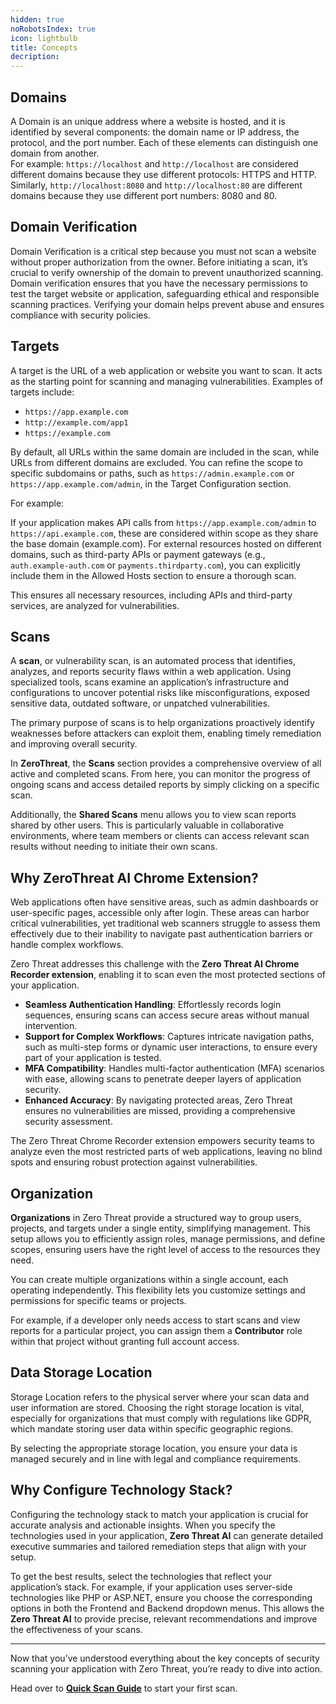 ```yaml
---
hidden: true
noRobotsIndex: true
icon: lightbulb
title: Concepts
decription:
---
```


## Domains

A Domain is an unique address where a website is hosted, and it is identified by several components: the domain name or IP address, the protocol, and the port number. Each of these elements can distinguish one domain from another. \
For example: `https://localhost` and `http://localhost` are considered different domains because they use different protocols: HTTPS and HTTP. Similarly, `http://localhost:8080` and `http://localhost:80` are different domains because they use different port numbers: 8080 and 80.

## Domain Verification

Domain Verification is a critical step because you must not scan a website without proper authorization from the owner. Before initiating a scan, it’s crucial to verify ownership of the domain to prevent unauthorized scanning. Domain verification ensures that you have the necessary permissions to test the target website or application, safeguarding ethical and responsible scanning practices. Verifying your domain helps prevent abuse and ensures compliance with security policies.

## Targets

A target is the URL of a web application or website you want to scan. It acts as the starting point for scanning and managing vulnerabilities. Examples of targets include:

- `https://app.example.com`&#x20;
- `http://example.com/app1`&#x20;
- `https://example.com`&#x20;

By default, all URLs within the same domain are included in the scan, while URLs from different domains are excluded. You can refine the scope to specific subdomains or paths, such as `https://admin.example.com` or `https://app.example.com/admin`, in the Target Configuration section.

For example:

If your application makes API calls from `https://app.example.com/admin` to `https://api.example.com`, these are considered within scope as they share the base domain (example.com). For external resources hosted on different domains, such as third-party APIs or payment gateways (e.g., `auth.example-auth.com` or `payments.thirdparty.com`), you can explicitly include them in the Allowed Hosts section to ensure a thorough scan.

This ensures all necessary resources, including APIs and third-party services, are analyzed for vulnerabilities.

## Scans

A **scan**, or vulnerability scan, is an automated process that identifies, analyzes, and reports security flaws within a web application. Using specialized tools, scans examine an application’s infrastructure and configurations to uncover potential risks like misconfigurations, exposed sensitive data, outdated software, or unpatched vulnerabilities.

The primary purpose of scans is to help organizations proactively identify weaknesses before attackers can exploit them, enabling timely remediation and improving overall security.

In **ZeroThreat**, the **Scans** section provides a comprehensive overview of all active and completed scans. From here, you can monitor the progress of ongoing scans and access detailed reports by simply clicking on a specific scan.

Additionally, the **Shared Scans** menu allows you to view scan reports shared by other users. This is particularly valuable in collaborative environments, where team members or clients can access relevant scan results without needing to initiate their own scans.

## Why ZeroThreat AI Chrome Extension?

Web applications often have sensitive areas, such as admin dashboards or user-specific pages, accessible only after login. These areas can harbor critical vulnerabilities, yet traditional web scanners struggle to assess them effectively due to their inability to navigate past authentication barriers or handle complex workflows.

Zero Threat addresses this challenge with the **Zero Threat AI Chrome Recorder extension**, enabling it to scan even the most protected sections of your application.

- **Seamless Authentication Handling**: Effortlessly records login sequences, ensuring scans can access secure areas without manual intervention.
- **Support for Complex Workflows**: Captures intricate navigation paths, such as multi-step forms or dynamic user interactions, to ensure every part of your application is tested.
- **MFA Compatibility**: Handles multi-factor authentication (MFA) scenarios with ease, allowing scans to penetrate deeper layers of application security.
- **Enhanced Accuracy**: By navigating protected areas, Zero Threat ensures no vulnerabilities are missed, providing a comprehensive security assessment.

The Zero Threat Chrome Recorder extension empowers security teams to analyze even the most restricted parts of web applications, leaving no blind spots and ensuring robust protection against vulnerabilities.&#x20;

## Organization

**Organizations** in Zero Threat provide a structured way to group users, projects, and targets under a single entity, simplifying management. This setup allows you to efficiently assign roles, manage permissions, and define scopes, ensuring users have the right level of access to the resources they need.

You can create multiple organizations within a single account, each operating independently. This flexibility lets you customize settings and permissions for specific teams or projects.

For example, if a developer only needs access to start scans and view reports for a particular project, you can assign them a **Contributor** role within that project without granting full account access.

## Data Storage Location

Storage Location refers to the physical server where your scan data and user information are stored. Choosing the right storage location is vital, especially for organizations that must comply with regulations like GDPR, which mandate storing user data within specific geographic regions.

By selecting the appropriate storage location, you ensure your data is managed securely and in line with legal and compliance requirements.

## Why Configure Technology Stack?

Configuring the technology stack to match your application is crucial for accurate analysis and actionable insights. When you specify the technologies used in your application, **Zero Threat AI** can generate detailed executive summaries and tailored remediation steps that align with your setup.

To get the best results, select the technologies that reflect your application’s stack. For example, if your application uses server-side technologies like PHP or ASP.NET, ensure you choose the corresponding options in both the Frontend and Backend dropdown menus. This allows the **Zero Threat AI** to provide precise, relevant recommendations and improve the effectiveness of your scans.

---

Now that you’ve understood everything about the key concepts of security scanning your application with Zero Threat, you’re ready to dive into action.&#x20;

Head over to [**Quick Scan Guide**](publish-your-docs.md 'mention') to start your first scan.
